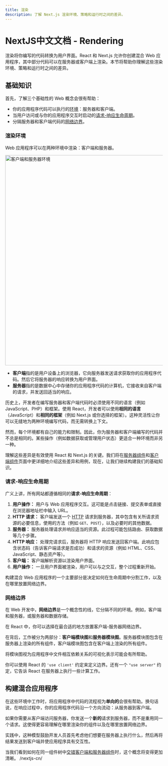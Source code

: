 ```yaml
---
title: 渲染
description: 了解 Next.js 渲染环境、策略和运行时之间的差异。
---
```


# NextJS中文文档 - Rendering

渲染将你编写的代码转换为用户界面。React 和 Next.js 允许你创建混合 Web 应用程序，其中部分代码可以在服务器或客户端上渲染。本节将帮助你理解这些渲染环境、策略和运行时之间的差异。

## 基础知识

首先，了解三个基础性的 Web 概念会很有帮助：

- 你的应用程序代码可以执行的[环境](#渲染环境)：服务器和客户端。
- 当用户访问或与你的应用程序交互时启动的[请求-响应生命周期](#请求-响应生命周期)。
- 分隔服务器和客户端代码的[网络边界](#网络边界)。

### 渲染环境

Web 应用程序可以在两种环境中渲染：客户端和服务器。

<Image
  alt="客户端和服务器环境"
  srcLight="/docs/light/client-and-server-environments.png"
  srcDark="/docs/dark/client-and-server-environments.png"
  width="1600"
  height="672"
/>

- **客户端**指的是用户设备上的浏览器，它向服务器发送请求获取你的应用程序代码。然后它将服务器的响应转换为用户界面。
- **服务器**指的是数据中心中存储你的应用程序代码的计算机，它接收来自客户端的请求，并发送回适当的响应。

历史上，开发者在编写服务器和客户端代码时必须使用不同的语言（例如 JavaScript、PHP）和框架。使用 React，开发者可以使用**相同的语言**（JavaScript）和**相同的框架**（例如 Next.js 或你选择的框架）。这种灵活性让你可以无缝地为两种环境编写代码，而无需转换上下文。

然而，每个环境都有自己的能力和限制。因此，你为服务器和客户端编写的代码并不总是相同的。某些操作（例如数据获取或管理用户状态）更适合一种环境而非另一种。

理解这些差异是有效使用 React 和 Next.js 的关键。我们将在[服务器组件](/nextjs-cn/app/building-your-application/rendering/server-components)和[客户端组件](/nextjs-cn/app/building-your-application/rendering/client-components)页面中更详细地介绍这些差异和用例，现在，让我们继续构建我们的基础知识。

### 请求-响应生命周期

广义上讲，所有网站都遵循相同的**请求-响应生命周期**：

1. **用户操作：** 用户与 Web 应用程序交互。这可能是点击链接、提交表单或直接在浏览器地址栏中输入 URL。
2. **HTTP 请求：** 客户端发送一个 [HTTP](https://developer.mozilla.org/docs/Web/HTTP) 请求到服务器，其中包含有关所请求资源的必要信息，使用的方法（例如 `GET`、`POST`），以及必要时的其他数据。
3. **服务器：** 服务器处理请求并响应适当的资源。此过程可能包括路由、获取数据等几个步骤。
4. **HTTP 响应：** 处理完请求后，服务器将 HTTP 响应发送回客户端。此响应包含状态码（告诉客户端请求是否成功）和请求的资源（例如 HTML、CSS、JavaScript、静态资产等）。
5. **客户端：** 客户端解析资源以渲染用户界面。
6. **用户操作：** 一旦用户界面被渲染，用户可以与之交互，整个过程重新开始。

构建混合 Web 应用程序的一个主要部分是决定如何在生命周期中分割工作，以及在哪里放置网络边界。

### 网络边界

在 Web 开发中，**网络边界**是一个概念性的线，它分隔不同的环境。例如，客户端和服务器，或服务器和数据存储。

在 React 中，你可以选择在最合适的地方放置客户端-服务器网络边界。

在背后，工作被分为两部分：**客户端模块图**和**服务器模块图**。服务器模块图包含在服务器上渲染的所有组件，客户端模块图包含在客户端上渲染的所有组件。

将模块图视为应用程序中文件相互依赖关系的可视化表示可能会有所帮助。

你可以使用 React 的 `'use client'` 约定来定义边界。还有一个 `"use server"` 约定，它告诉 React 在服务器上执行一些计算工作。

## 构建混合应用程序

在这些环境中工作时，将应用程序中代码的流程视为**单向的**会很有帮助。换句话说，在响应过程中，你的应用程序代码沿一个方向流动：从服务器到客户端。

如果你需要从客户端访问服务器，你发送一个**新的**请求到服务器，而不是重用同一个请求。这使得更容易理解在哪里渲染你的组件以及在哪里放置网络边界。

实践中，这种模型鼓励开发人员首先考虑他们想要在服务器上执行什么，然后再将结果发送到客户端并使应用程序具有交互性。

当我们看到如何在同一组件树中[交错客户端和服务器组件](/nextjs-cn/app/building-your-application/rendering/composition-patterns)时，这个概念将变得更加清晰。
/nextjs-cn/
